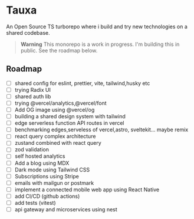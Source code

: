 # Tauxa

An Open Source TS turborepo where i build and try new technologies on a shared codebase.

> **Warning**
> This monorepo is a work in progress. I'm building this in public.
> See the roadmap below.

## Roadmap

- [ ] shared config for eslint, prettier, vite, tailwind,husky etc
- [ ] trying Radix UI
- [ ] shared auth lib
- [ ] trying @vercel/analytics,@vercel/font
- [ ] Add OG image using @vercel/og
- [ ] building a shared design system with tailwind
- [ ] edge serverless function API routes in vercel
- [ ] benchmarking edges,serveless of vercel,astro, sveltekit... maybe remix
- [ ] react query complex architecture
- [ ] zustand combined with react query
- [ ] zod validation
- [ ] self hosted analytics
- [ ] Add a blog using MDX
- [ ] Dark mode using Tailwind CSS
- [ ] Subscriptions using Stripe
- [ ] emails with mailgun or postmark
- [ ] implement a connected mobile web app using React Native
- [ ] add CI/CD (github actions)
- [ ] add tests (vitest)
- [ ] api gateway and microservices using nest
